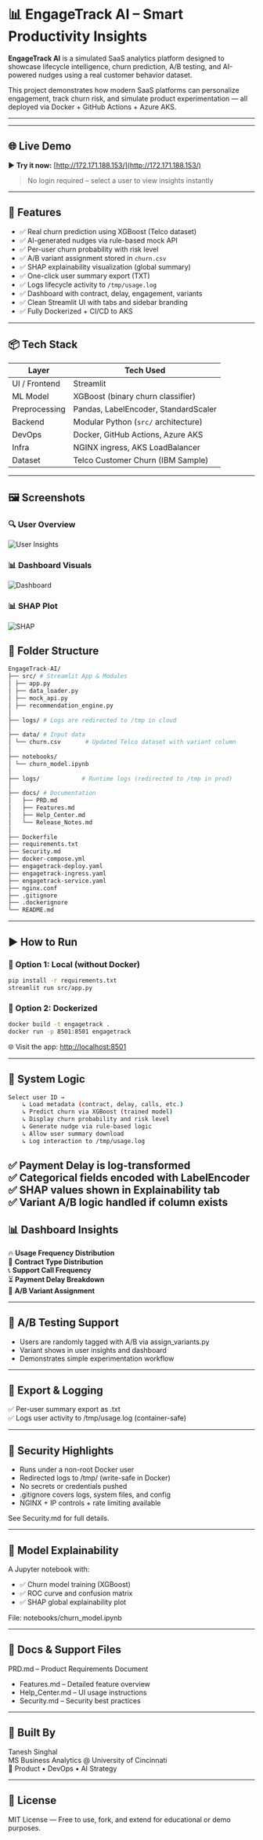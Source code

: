 # 📊 EngageTrack AI – Smart Productivity Insights

**EngageTrack AI** is a simulated SaaS analytics platform designed to showcase lifecycle intelligence, churn prediction, A/B testing, and AI-powered nudges using a real customer behavior dataset.

This project demonstrates how modern SaaS platforms can personalize engagement, track churn risk, and simulate product experimentation — all deployed via Docker + GitHub Actions + Azure AKS.

---

---

## 🌐 Live Demo

▶️ **Try it now:** [http://172.171.188.153/](http://172.171.188.153/)  
> No login required – select a user to view insights instantly

---

## 🚀 Features

- ✅ Real churn prediction using XGBoost (Telco dataset)
- ✅ AI-generated nudges via rule-based mock API
- ✅ Per-user churn probability with risk level
- ✅ A/B variant assignment stored in `churn.csv`
- ✅ SHAP explainability visualization (global summary)
- ✅ One-click user summary export (TXT)
- ✅ Logs lifecycle activity to `/tmp/usage.log`
- ✅ Dashboard with contract, delay, engagement, variants
- ✅ Clean Streamlit UI with tabs and sidebar branding
- ✅ Fully Dockerized + CI/CD to AKS
---

## 📦 Tech Stack

| Layer         | Tech Used                                 |
|---------------|--------------------------------------------|
| UI / Frontend | Streamlit                                 |
| ML Model      | XGBoost (binary churn classifier)         |
| Preprocessing | Pandas, LabelEncoder, StandardScaler      |
| Backend       | Modular Python (`src/` architecture)      |
| DevOps        | Docker, GitHub Actions, Azure AKS         |
| Infra         | NGINX ingress, AKS LoadBalancer           |
| Dataset       | Telco Customer Churn (IBM Sample)         |

---

## 🖼 Screenshots

### 🔍 User Overview
![User Insights](screenshots/user_tab.png)

### 📊 Dashboard Visuals
![Dashboard](screenshots/dashboard_tab.png)

### 📊 SHAP Plot
![SHAP](screenshots/shap.png)


## 📂 Folder Structure

```bash
EngageTrack-AI/
├── src/ # Streamlit App & Modules
│ ├── app.py  
│ ├── data_loader.py  
│ ├── mock_api.py  
│ ├── recommendation_engine.py  
│  
├── logs/ # Logs are redirected to /tmp in cloud  
│  
├── data/ # Input data  
│ └── churn.csv       # Updated Telco dataset with variant column
│  
├── notebooks/
│ └── churn_model.ipynb
│
├── logs/            # Runtime logs (redirected to /tmp in prod)
│
├── docs/ # Documentation  
│   ├── PRD.md
│   ├── Features.md
│   ├── Help_Center.md
│   └── Release_Notes.md
│  
├── Dockerfile  
├── requirements.txt  
├── Security.md  
├── docker-compose.yml  
├── engagetrack-deploy.yaml  
├── engagetrack-ingress.yaml  
├── engagetrack-service.yaml  
├── nginx.conf  
├── .gitignore
├── .dockerignore
└── README.md  
```
---

## ▶️ How to Run

### 🔧 Option 1: Local (without Docker)
```bash
pip install -r requirements.txt
streamlit run src/app.py
```

### 🐳 Option 2: Dockerized
```bash
docker build -t engagetrack .
docker run -p 8501:8501 engagetrack
```
  
🌐 Visit the app: [http://localhost:8501](http://localhost:8501)

---

## 🧠 System Logic
```bash
Select user ID →
    ↳ Load metadata (contract, delay, calls, etc.)
    ↳ Predict churn via XGBoost (trained model)
    ↳ Display churn probability and risk level
    ↳ Generate nudge via rule-based logic
    ↳ Allow user summary download
    ↳ Log interaction to /tmp/usage.log
```
✅ Payment Delay is log-transformed  
✅ Categorical fields encoded with LabelEncoder  
✅ SHAP values shown in Explainability tab  
✅ Variant A/B logic handled if column exists
---

## 📊 Dashboard Insights

🔥 **Usage Frequency Distribution**  
🧮 **Contract Type Distribution**  
📞 **Support Call Frequency**  
⏳ **Payment Delay Breakdown**  
🧪 **A/B Variant Assignment**

---

## 🧪 A/B Testing Support

- Users are randomly tagged with A/B via assign_variants.py
- Variant shows in user insights and dashboard
- Demonstrates simple experimentation workflow

---

## 📄 Export & Logging

✅ Per-user summary export as .txt  
✅ Logs user activity to /tmp/usage.log (container-safe)

---

## 🔐 Security Highlights

- Runs under a non-root Docker user
- Redirected logs to /tmp/ (write-safe in Docker)
- No secrets or credentials pushed
- .gitignore covers logs, system files, and config
- NGINX + IP controls + rate limiting available  

See Security.md for full details.

---

## 🧪 Model Explainability

A Jupyter notebook with:  

- ✅ Churn model training (XGBoost)
- ✅ ROC curve and confusion matrix
- ✅ SHAP global explainability plot

File: notebooks/churn_model.ipynb

---

## 📄 Docs & Support Files

PRD.md – Product Requirements Document

- Features.md – Detailed feature overview  
- Help_Center.md – UI usage instructions  
- Security.md – Security best practices

---

## 💼 Built By

Tanesh Singhal  
MS Business Analytics @ University of Cincinnati  
📌 Product • DevOps • AI Strategy

---

## 📄 License

MIT License — Free to use, fork, and extend for educational or demo purposes.


